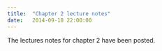 ```yaml
---
title:  "Chapter 2 lecture notes"
date:   2014-09-18 22:00:00
---
```


The lectures notes for chapter 2 have been posted.


